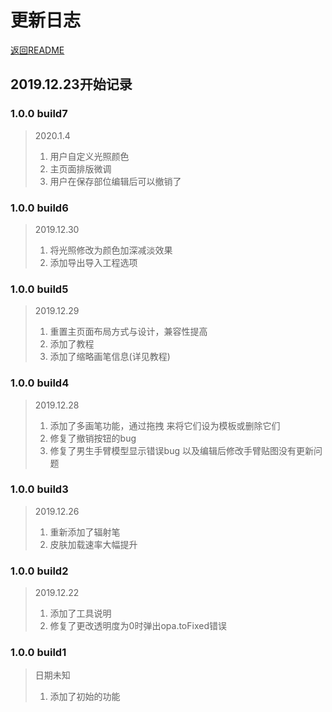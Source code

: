<h1>更新日志</h1>
<a href="README.md">返回README</a>
<h2>2019.12.23开始记录</h2>

<h3>1.0.0 build7</h3>
<blockquote>
2020.1.4
<ol>
<li>用户自定义光照颜色</li>
<li>主页面排版微调</li>
<li>用户在保存部位编辑后可以撤销了</li>
</ol>
</blockquote>

<h3>1.0.0 build6</h3>
<blockquote>
2019.12.30
<ol>
<li>将光照修改为颜色加深减淡效果</li>
<li>添加导出导入工程选项</li>
</ol>
</blockquote>

<h3>1.0.0 build5</h3>
<blockquote>
2019.12.29
<ol>
<li>重置主页面布局方式与设计，兼容性提高</li>
<li>添加了教程</li>
<li>添加了缩略画笔信息(详见教程)</li>
</ol>
</blockquote>

<h3>1.0.0 build4</h3>
<blockquote>
2019.12.28
<ol>
<li>添加了多画笔功能，通过拖拽
来将它们设为模板或删除它们</li>
<li>修复了撤销按钮的bug</li>
<li>修复了男生手臂模型显示错误bug
以及编辑后修改手臂贴图没有更新问题</li>
</ol>
</blockquote>

<h3>1.0.0 build3</h3>
<blockquote>
2019.12.26
<ol>
<li>重新添加了辐射笔</li>
<li>皮肤加载速率大幅提升</li>
</ol>
</blockquote>

<h3>1.0.0 build2</h3>
<blockquote>
2019.12.22
<ol>
<li>添加了工具说明</li>
<li>修复了更改透明度为0时弹出opa.toFixed错误</li>
</ol>
</blockquote>

<h3>1.0.0 build1</h3>
<blockquote>
日期未知
<ol>
<li>添加了初始的功能</li>
</ol>
</blockquote>
